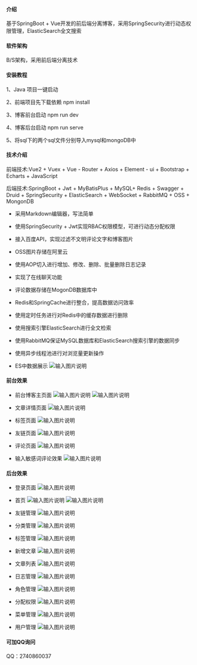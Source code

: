 #### 介绍
基于SpringBoot + Vue开发的前后端分离博客，采用SpringSecurity进行动态权限管理，ElasticSearch全文搜索

#### 软件架构
B/S架构，采用前后端分离技术


#### 安装教程

1、Java 项目一键启动

2、前端项目先下载依赖 npm install

3、博客前台启动 npm run dev

4、博客后台启动 npm run serve

5、将sql下的两个sql文件分别导入mysql和mongoDB中


#### 技术介绍

前端技术:Vue2 + Vuex + Vue - Router + Axios + Element - ui + Bootstrap + Echarts + JavaScript

后端技术:SpringBoot + Jwt + MyBatisPlus + MySQL+ Redis + Swagger + Druid + SpringSecurity + ElasticSearch + WebSocket + RabbitMQ + OSS + MongonDB

* 采用Markdown编辑器，写法简单

* 使用SpringSecurity + Jwt实现RBAC权限模型，可进行动态分配权限

* 接入百度API，实现过滤不文明评论文字和博客图片

* OSS图片存储在阿里云

* 使用AOP切入进行增加、修改、删除、批量删除日志记录

* 实现了在线聊天功能

* 评论数据存储在MogonDB数据库中

* Redis和SpringCache进行整合，提高数据访问效率

* 使用定时任务进行对Redis中的缓存数据进行删除

* 使用搜索引擎ElasticSearch进行全文检索

* 使用RabbitMQ保证MySQL数据库和ElasticSearch搜索引擎的数据同步

* 使用异步线程池进行对浏览量更新操作

* ES中数据展示
![输入图片说明](imgs/image21.png)

#### 前台效果

* 前台博客主页面
![输入图片说明](imgs/image1.png)
![输入图片说明](imgs/image2.png)

* 文章详情页面
![输入图片说明](imgs/image3.png)

* 标签页面
![输入图片说明](imgs/image18.png)

* 友链页面
![输入图片说明](imgs/image19.png)

* 评论页面
![输入图片说明](imgs/image4.png)

* 输入敏感词评论效果
![输入图片说明](imgs/image20.png)

#### 后台效果

* 登录页面
![输入图片说明](imgs/image9.png)
  
* 首页
![输入图片说明](imgs/image5.png)
![输入图片说明](imgs/image6.png)

* 友链管理
![输入图片说明](imgs/image10.png)

* 分类管理
![输入图片说明](imgs/image11.png)

* 标签管理
![输入图片说明](imgs/image12.png)

* 新增文章
![输入图片说明](imgs/image13.png)

* 文章列表
![输入图片说明](imgs/image7.png)

* 日志管理
![输入图片说明](imgs/image14.png)

* 角色管理
![输入图片说明](imgs/image15.png)

* 分配权限
![输入图片说明](imgs/image8.png)

* 菜单管理
![输入图片说明](imgs/image16.png)

* 用户管理
![输入图片说明](imgs/image17.png)

#### 可加QQ询问
QQ：2740860037
